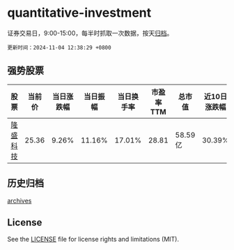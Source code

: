 # quantitative-investment

证券交易日，9:00-15:00，每半时抓取一次数据，按天[归档](archives)。

`更新时间：2024-11-04 12:38:29 +0800`

## 强势股票

|股票|当前价|当日涨跌幅|当日振幅|当日换手率|市盈率TTM|总市值|近10日涨跌幅|
|----|----|----|----|----|----|----|----|
|[隆盛科技](https://xueqiu.com/S/SZ300680)|25.36|9.26%|11.16%|17.01%|28.81|58.59亿|30.39%|

## 历史归档

[archives](archives)

## License

See the [LICENSE](LICENSE) file for license rights and limitations (MIT).